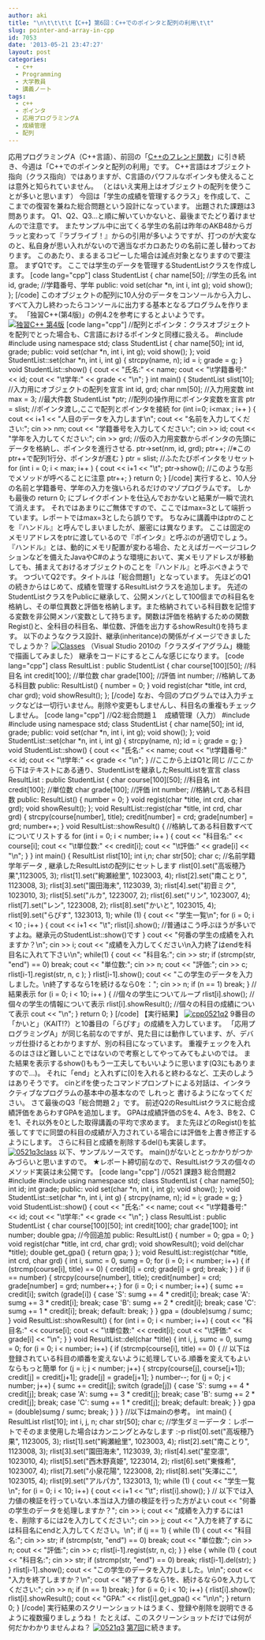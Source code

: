 ```yaml
---
author: aki
title: "\n\t\t\t\t【C++】第6回：C++でのポインタと配列の利用\t\t"
slug: pointer-and-array-in-cpp
id: 7053
date: '2013-05-21 23:47:27'
layout: post
categories:
  - c++
  - Programming
  - 大学教員
  - 講義ノート
tags:
  - c++
  - ポインタ
  - 応用プログラミングA
  - 成績管理
  - 配列
---
```


応用プログラミングA（C++言語）、前回の「[C++のフレンド関数](http://aki.shirai.as/2013/05/friend-func-in-cpp/ "C++のフレンド関数")」に引き続き、今週は「C++でのポインタと配列の利用」です。 C++言語はオブジェクト指向（クラス指向）ではありますが、C言語のパワフルなポインタも使えることは意外と知られていません。 （とはいえ実用上はオブジェクトの配列を使うことが多いと思います） 今回は「学生の成績を管理するクラス」を作成して、ここまでの復習を兼ねた総合問題という設計になっています。 出題された課題は3問あります。 Q1、Q2、Q3…と順に解いていかないと、最後までたどり着けませんので注意です。 またサンプル中に出てくる学生の名前は昨年のAKB48からガラッと変わって『ラブライブ！』からの引用が多いようですが、打つのが大変なのと、私自身が思い入れがないので適当なボカロあたりの名前に差し替わっております。 このあたり、まるまるコピーした場合は減点対象となりますので要注意。 まずQ1です。 ここでは学生のデータを管理するStudentListクラスを作成します。 [code lang="cpp"] class StudentList { char name[50]; //学生の氏名 int id, grade; //学籍番号、学年 public: void set(char *n, int i, int g); void show(); }; [/code] このオブジェクトの配列に10人分のデータをコンソールから入力し、すべて入力し終わったらコンソールに出力する基本となるプログラムを作ります。 「独習C++(第4版)」の例4.2を参考にするとよいようです。 [![独習C++ 第4版](http://aki.shirai.as//HLIC/c5948117d505ec3acb805abc67f58b2f.jpg)](http://www.amazon.co.jp/%E7%8B%AC%E7%BF%92C-%E7%AC%AC4%E7%89%88-%E3%83%8F%E3%83%BC%E3%83%90%E3%83%BC%E3%83%88%E3%83%BB%E3%82%B7%E3%83%AB%E3%83%88/dp/4798119768%3FSubscriptionId%3DAKIAJ56UK3AZ2R4ZXWZQ%26tag%3Damazonas-22%26linkCode%3Dxm2%26camp%3D2025%26creative%3D165953%26creativeASIN%3D4798119768 "Amazon で商品の詳細を確認する") [code lang="cpp"] //配列とポインタ：クラスオブジェクトを配列でとった場合も、C言語におけるポインタと同様に扱える。 #include <iostream> #include <cstring> using namespace std; class StudentList { char name[50]; int id, grade; public: void set(char *n, int i, int g); void show(); }; void StudentList::set(char *n, int i, int g) { strcpy(name, n); id = i; grade = g; } void StudentList::show() { cout << "氏名:" << name; cout << "\t学籍番号:" << id; cout << "\t学年:" << grade << "\n"; } int main() { StudentList slist[10]; //入力用にオブジェクトの配列を宣言 int id, grd; char nm[50]; //入力用変数 int max = 3; //最大件数 StudentList *ptr; //配列の操作用にポインタ変数を宣言 ptr = slist; //ポインタ渡し,ここで配列とポインタを接続 for (int i=0; i<max ; i++ ) { cout << i+1 << "人目のデータを入力します\n"; cout << "名前を入力してください:"; cin >> nm; cout << "学籍番号を入力してください:"; cin >> id; cout << "学年を入力してください:"; cin >> grd; //仮の入力用変数からポインタの先頭にデータを格納し、ポインタを進行させる. ptr->set(nm, id, grd); ptr++; //※このptr++で配列1行分、ポインタが進む } ptr = slist; //ふたたびポインタをリセット for (int i = 0; i < max; i++ ) { cout << i+1 << "\t"; ptr->show(); //このような形でメソッドが呼べることに注意 ptr++; } return 0; } [/code] 実行すると、10人分の名前と学籍番号、学年の入力を強いられるだけのマゾプログラムです。 しかも最後の return 0; にブレイクポイントを仕込んでおかないと結果が一瞬で流れて消えます。 それではあまりにご無体ですので、ここではmax=3として端折っています。レポートではmax=3としたら誤りです。 ちなみに講義中はptrのことを『ハンドル』と呼んでしまいましたが、厳密には異なります。 ここは固定のメモリアドレスをptrに渡しているので『ポインタ』と呼ぶのが適切でしょう。 『ハンドル』とは、動的にメモリ配置が変わる場合、たとえばガーベージコレクションなどを備えたJavaやC#のような環境において、実メモリアドレスが移動しても、捕まえておけるオブジェクトのことを『ハンドル』と呼ぶべきようです。 つづいてQ2です。タイトルは「総合問題1」となっています。 先ほどのQ1の続きからはじめて、成績を管理するResultListクラスを追加します。 先述のStudentListクラスをPublicに継承して、公開メンバとして100個までの科目名を格納し、その単位異数と評価を格納します。また格納されている科目数を記憶する変数を非公開メンバ変数として持ちます。関数は評価を格納するための関数Regist()と、全科目の科目名、単位数、評価を出力するshowResult()を持ちます。 以下のようなクラス設計、継承(inheritance)の関係がイメージできましたでしょうか？ [![Classes](http://aki.shirai.as/wp-content/uploads/2013/05/Classes-300x200.png)](http://aki.shirai.as/2013/05/pointer-and-array-in-cpp/classes/) （Visual Studio 2010の「クラスダイアグラム」機能で描画してみました） 継承をコードにするとこんな感じになります。 [code lang="cpp"] class ResultList : public StudentList { char course[100][50]; //科目名 int credit[100]; //単位数 char grade[100]; //評価 int number; //格納してある科目数 public: ResultList() { number = 0; } void regist(char *title, int crd, char grd); void showResult(); }; [/code] なお、今回のプログラムでは入力チェックなどは一切行いません。削除や変更もしませんし、科目名の重複もチェックしません。 [code lang="cpp"] //Q2:総合問題１　成績管理（入力） #include <iostream> #include <cstring> using namespace std; class StudentList { char name[50]; int id, grade; public: void set(char *n, int i, int g); void show(); }; void StudentList::set(char *n, int i, int g) { strcpy(name, n); id = i; grade = g; } void StudentList::show() { cout << "氏名:" << name; cout << "\t学籍番号:" << id; cout << "\t学年:" << grade << "\n"; } //ここから上はQ1と同じ //ここから下はテキストにある通り、StudentListを継承したResultListを宣言 class ResultList : public StudentList { char course[100][50]; //科目名 int credit[100]; //単位数 char grade[100]; //評価 int number; //格納してある科目数 public: ResultList() { number = 0; } void regist(char *title, int crd, char grd); void showResult(); }; void ResultList::regist(char *title, int crd, char grd) { strcpy(course[number], title); credit[number] = crd; grade[number] = grd; number++; } void ResultList::showResult() { //格納してある科目数すべてについてリストする for (int i = 0; i < number; i++ ) { cout << "科目名:" << course[i]; cout << "\t単位数:" << credit[i]; cout << "\t評価:" << grade[i] << "\n"; } } int main() { ResultList rlist[10]; int i,n; char str[50]; char c; //名前学籍学年データ , 継承したResultListの配列にセットします rlist[0].set("高坂穂乃果",1123005, 3); rlist[1].set("絢瀬絵里", 1023003, 4); rlist[2].set("南ことり", 1123008, 3); rlist[3].set("園田海未", 1123039, 3); rlist[4].set("初音ミク", 1023010, 3); rlist[5].set("ルカ", 1223007, 2); rlist[6].set("リン", 1023007, 4); rlist[7].set("レン", 1223008, 2); rlist[8].set("かいと", 1023015, 4); rlist[9].set("らぴす", 1323013, 1); while (1) { cout << "学生一覧\n"; for (i = 0; i < 10 ; i++ ) { cout << i+1 << "\t"; rlist[i].show(); //普通はこう呼ぶほうが多いですよね。継承元のStudentList::show()です } cout << "何番の学生の成績を入れますか？\n"; cin >> i; cout << "成績を入力してください\n入力終了はendを科目名に入れて下さい\n"; while(1) { cout << "科目名:"; cin >> str; if (strcmp(str, "end") == 0) break; cout << "単位数:"; cin >> n; cout << "評価:"; cin >> c; rlist[i-1].regist(str, n, c ); } rlist[i-1].show(); cout << "この学生のデータを入力しました。\n終了するなら1を続けるなら0を："; cin >> n; if (n == 1) break; } //結果表示 for (i = 0; i < 10; i++ ) { //個々の学生についてループ rlist[i].show(); //個々の学生の情報について表示 rlist[i].showResult(); //個々の科目の成績について表示 cout << "\n"; } return 0; } [/code] 【実行結果】 [![cpp0521q2](http://aki.shirai.as/wp-content/uploads/2013/05/cpp0521q2-300x213.png)](http://aki.shirai.as/2013/05/pointer-and-array-in-cpp/cpp0521q2/) 9番目の「かいと」（KAIT!?）と10番目の「らぴす」の成績を入力しています。 「応用プログラミングA」が同じ名前なのですが、見た目には動作しています、が、デバッガ仕掛けるとわかりますが、別の科目になっています。 重複チェックを入れるのはさほど難しいことではないので考察としてやってみてもよいのでは。 また結果を表示するshow()ももう一工夫してもいいように思います(Q3にもありますので…)。 それに「end」と入れずに[0]を入れると終わるなど、工夫のしようはありそうです。 cinとifを使ったコマンドプロンプトによる対話は、インタラクティブなプログラムの基本中の基本なので しれっと 書けるようになってください。 さて最後のQ3「総合問題２」です。 前述Q2のResultListクラスに総合成績評価をあらわすGPAを追加します。 GPAは成績評価のSを4、Aを3、Bを2、Cを1、それ以外を0とした取得講義の平均で求めます。 また先ほどのRegist()を拡張してすでに同盟の科目の成績が入力されている場合には評価を上書き修正するようにします。 さらに科目と成績を削除するdel()も実装します。 [![0521q3class](http://aki.shirai.as/wp-content/uploads/2013/05/0521q3class-300x247.png)](http://aki.shirai.as/2013/05/pointer-and-array-in-cpp/0521q3class/) 以下、サンプルソースです。 main()がないととっかかりがつかみづらいと思いますので。 ★レポート締切前なので、ResultListクラスの個々のメソッド実装は未公開です。 [code lang="cpp"] //0521 課題3 総合問題2 #include <iostream> #include <cstring> using namespace std; class StudentList { char name[50]; int id; int grade; public: void set(char *n, int i, int g); void show(); }; void StudentList::set(char *n, int i, int g) { strcpy(name, n); id = i; grade = g; } void StudentList::show() { cout << "氏名:" << name; cout << "\t学籍番号:" << id; cout << "\t学年:" << grade << "\n"; } class ResultList : public StudentList { char course[100][50]; int credit[100]; char grade[100]; int number; double gpa; //今回追加 public: ResultList() { number = 0; gpa = 0; } void regist(char *title, int crd, char grd); void showResult(); void del(char *title); double get_gpa() { return gpa; } }; void ResultList::regist(char *title, int crd, char grd) { int i, sumc = 0, sumg = 0; for (i = 0; i < number; i++) { if (strcmp(course[i], title) == 0) { credit[i] = crd; grade[i] = grd; break; } } if (i == number) { strcpy(course[number], title); credit[number] = crd; grade[number] = grd; number++; } for (i = 0; i < number; i++) { sumc += credit[i]; switch (grade[i]) { case 'S': sumg += 4 * credit[i]; break; case 'A': sumg += 3 * credit[i]; break; case 'B': sumg += 2 * credit[i]; break; case 'C': sumg += 1 * credit[i]; break; default: break; } } gpa = (double)sumg / sumc; } void ResultList::showResult() { for (int i = 0; i < number; i++) { cout << "科目名:" << course[i]; cout << "\t単位数:" << credit[i]; cout << "\t評価:" << grade[i] << "\n"; } } void ResultList::del(char *title) { int i, j, sumc = 0, sumg = 0; for (i = 0; i < number; i++) { if (strcmp(course[i], title) == 0) { // 以下は登録されている科目の順番を変えないように処理している.順番を変えてもよいならもっと簡単 for (j = i; j < number; j++) { strcpy(course[j], course[j+1]); credit[j] = credit[j+1]; grade[j] = grade[j+1]; } number--; for (j = 0; j < number; j++) { sumc += credit[j]; switch (grade[j]) { case 'S': sumg += 4 * credit[j]; break; case 'A': sumg += 3 * credit[j]; break; case 'B': sumg += 2 * credit[j]; break; case 'C': sumg += 1 * credit[j]; break; default: break; } } gpa = (double)sumg / sumc; break; } } } //以下はmainの参考。 int main() { ResultList rlist[10]; int i, j, n; char str[50]; char c; //学生ダミーデータ：レポートでそのまま使用した場合はカンニングとみなします :-p rlist[0].set("高坂穂乃果", 1123005, 3); rlist[1].set("絢瀬絵里", 1023003, 4); rlist[2].set("南ことり", 1123008, 3); rlist[3].set("園田海未", 1123039, 3); rlist[4].set("星空凛", 1023010, 4); rlist[5].set("西木野真姫", 1223014, 2); rlist[6].set("東條希", 1023007, 4); rlist[7].set("小泉花陽", 1223008, 2); rlist[8].set("矢澤にこ", 1023015, 4); rlist[9].set("アルパカ", 1323013, 1); while (1) { cout << "学生一覧\n"; for (i = 0; i < 10; i++) { cout << i+1 << "\t"; rlist[i].show(); } // 以下では入力値の検証を行っていない.本当は入力値の検証を行った方がよい cout << "何番の学生のデータを処理しますか？"; cin >> i; cout << "成績を入力するには1を、削除するには2を入力してください:"; cin >> j; cout << "入力を終了するには科目名にendと入力してください。\n"; if (j == 1) { while (1) { cout << "科目名:"; cin >> str; if (strcmp(str, "end") == 0) break; cout << "単位数:"; cin >> n; cout << "評価:"; cin >> c; rlist[i-1].regist(str, n, c); } } else { while (1) { cout << "科目名:"; cin >> str; if (strcmp(str, "end") == 0) break; rlist[i-1].del(str); } } rlist[i-1].show(); cout << "この学生のデータを入力しました。\n\n"; cout << "入力を終了しますか？\n"; cout << "終了するなら1を、続けるなら0を入力してください:"; cin >> n; if (n == 1) break; } for (i = 0; i < 10; i++) { rlist[i].show(); rlist[i].showResult(); cout << "GPA:" << rlist[i].get_gpa() << "\n\n"; } return 0; } [/code] 実行結果のスクリーンショットはうまく、登録や削除を説明できるように複数撮りましょうね！ たとえば、このスクリーンショットだけでは何が何だかわかりませんよね？ [![0521q3](http://aki.shirai.as/wp-content/uploads/2013/05/0521q3-300x213.png)](http://aki.shirai.as/2013/05/pointer-and-array-in-cpp/0521q3/) [第7回](http://aki.shirai.as/2013/05/cpp-reference/ "【C++言語】第7回「参照」new,delete,値渡し,ポインタ渡し,参照渡し")に続きます。